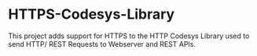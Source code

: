 # HTTPS-Codesys-Library
This project adds support for HTTPS to the HTTP Codesys Library used to send HTTP/ REST Requests to Webserver and REST APIs.
